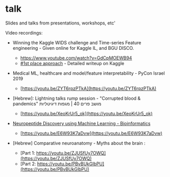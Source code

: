 # talk
Slides and talks from presentations, workshops, etc'

Video recordings:

* Winning the Kaggle WIDS challenge and Time-series Feature engineering - Given online for Kaggle IL, and BGU DISCO.
  * https://www.youtube.com/watch?v=GdCpMOEWB94
  * [#1st place approach](https://www.kaggle.com/c/widsdatathon2020/discussion/133189) - Detailed writeup on Kaggle

* Medical ML, healthcare and model/feature interpretability - PyCon Israel 2019
  * [https://youtu.be/ZYT6rpzPTkA](https://youtu.be/ZYT6rpzPTkA)
  
* [Hebrew]: Lightning talks rump session - "Corrupted blood & pandemics" מושב פרים 40 | מגפות דיגיטליות
  * [https://youtu.be/XeoKrUr5_ok](https://youtu.be/XeoKrUr5_ok)
  
* [Neuropeptide Discovery using Machine Learning - Bioinformatics](https://youtu.be/E6W93K7aDvw)
  * [https://youtu.be/E6W93K7aDvw](https://youtu.be/E6W93K7aDvw)
  
* [Hebrew] Comparative neuroanatomy - Myths about the brain :
  * [Part 1: https://youtu.be/ZJUSfUy7OWQ](https://youtu.be/ZJUSfUy7OWQ)
  * [Part 2: https://youtu.be/PBvBUkGlbPU](https://youtu.be/PBvBUkGlbPU)
